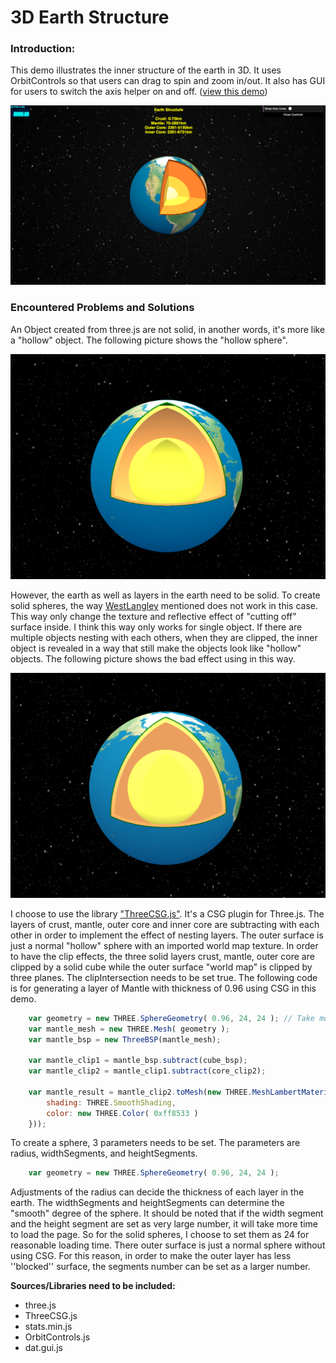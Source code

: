 3D Earth Structure
====
### Introduction: ###  
This demo illustrates the inner structure of the earth in 3D. It uses OrbitControls so that users can drag to spin and zoom in/out. It also has GUI for users to switch the axis helper on and off. 
 ([view this demo](https://yiic.github.io/my-three.js-projects/earthStructure/earthStructure.html))
 
 
[![result picture](pic_result.png)](https://yiic.github.io/my-three.js-projects/earthStructure/earthStructure.html)
 
### Encountered Problems and Solutions ###
An Object created from three.js are not solid, in another words, it's more like a "hollow" object. The following picture shows the "hollow sphere".
 
 
![hollow sphere1](pic_hollow1.png)
 
 
However, the earth as well as layers in the earth need to be solid. To create solid spheres, the way [WestLangley](https://stackoverflow.com/questions/37090942/how-to-render-clipped-surfaces-as-solid-objects/37093210#37093210) mentioned does not work in this case. This way only change the texture and reflective effect of "cutting off" surface inside. I think this way only works for single object. If there are multiple objects nesting with each others, when they are clipped, the inner object is revealed in a way that still make the objects look like "hollow" objects.  The following picture shows the bad effect using in this way. 


![hollow sphere2](pic_hollow2.png)



I choose to use the library ["ThreeCSG.js"](https://github.com/chandlerprall/ThreeCSG). It's a CSG plugin for Three.js. The layers of crust, mantle, outer core and inner core are subtracting with each other in order to implement the effect of nesting layers. The outer surface is just a normal "hollow" sphere with an imported world map texture. In order to have the clip effects, the three solid layers crust, mantle, outer core are clipped by a solid cube while the outer surface "world map" is clipped by three planes. The clipIntersection needs to be set true. The following code is for generating a layer of Mantle with thickness of 0.96 using CSG in this demo. 

```js
    var geometry = new THREE.SphereGeometry( 0.96, 24, 24 ); // Take more time to load when increase the last two indexs.
    var mantle_mesh = new THREE.Mesh( geometry );
    var mantle_bsp = new ThreeBSP(mantle_mesh);

    var mantle_clip1 = mantle_bsp.subtract(cube_bsp);
    var mantle_clip2 = mantle_clip1.subtract(core_clip2);

    var mantle_result = mantle_clip2.toMesh(new THREE.MeshLambertMaterial({
        shading: THREE.SmoothShading,
        color: new THREE.Color( 0xff8533 )
    }));
```

To create a sphere, 3 parameters needs to be set. The parameters are radius, widthSegments, and heightSegments. 

```js
    var geometry = new THREE.SphereGeometry( 0.96, 24, 24 );
```

Adjustments of the radius can decide the thickness of each layer in the earth. The widthSegments and heightSegments can determine the "smooth" degree of the sphere. It should be noted that if the width segment and the height segment are set as very large number, it will take more time to load the page. So for the solid spheres,  I choose to set them as 24 for reasonable loading time. There outer surface is just a normal sphere without using CSG.  For this reason, in order to make the outer layer has less ''blocked'' surface,  the segments number can be set as a larger number. 


**Sources/Libraries need to be included:**
- three.js
- ThreeCSG.js
- stats.min.js
- OrbitControls.js
- dat.gui.js
